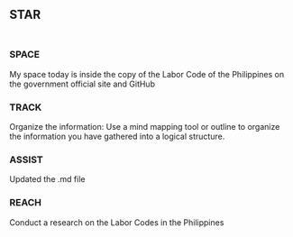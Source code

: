 ## STAR <BR><BR>

### SPACE <BR>
My space today is inside the copy of the Labor Code of the Philippines on the government official site and GitHub

### TRACK <BR>
Organize the information: Use a mind mapping tool or outline to organize the information you have gathered into a logical structure.
  
### ASSIST <BR>
Updated the .md file

### REACH <BR>
Conduct a research on the Labor Codes in the Philippines
